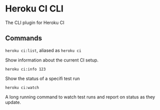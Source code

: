 # Heroku CI CLI

The CLI plugin for Heroku CI

## Commands

`heroku ci:list`, aliased as `heroku ci`

Show information about the current CI setup.

`heroku ci:info 123`

Show the status of a specifi test run

`heroku ci:watch`

A long running command to watch test runs and report on status as they update.

